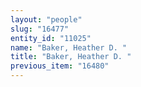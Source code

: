 ```yaml
---
layout: "people"
slug: "16477"
entity_id: "11025"
name: "Baker, Heather D. "
title: "Baker, Heather D. "
previous_item: "16480"
---
```

